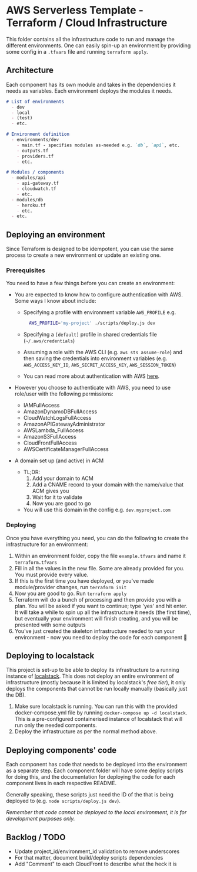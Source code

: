 # AWS Serverless Template - Terraform / Cloud Infrastructure

This folder contains all the infrastructure code to run and manage the different environments. One can easily spin-up an environment by providing some config in a `.tfvars` file and running `terraform apply`.

## Architecture

Each component has its own module and takes in the dependencies it needs as variables. Each environment deploys the modules it needs.

```md
# List of environments
  - dev
  - local
  - (test)
  - etc.

# Environment definition
  - environments/dev
    - main.tf - specifies modules as-needed e.g. `db`, `api`, etc.
    - outputs.tf
    - providers.tf
    - etc.

# Modules / components
  - modules/api
    - api-gateway.tf
    - cloudwatch.tf
    - etc.
  - modules/db
    - heroku.tf
    - etc.
  - etc.
```


## Deploying an environment

Since Terraform is designed to be idempotent, you can use the same process to create a new environment or update an existing one.

### Prerequisites
You need to have a few things before you can create an environment:

  - You are expected to know how to configure authentication with AWS. Some ways I know about include:
    - Specifying a profile with environment variable `AWS_PROFILE` e.g.
      ```sh
        AWS_PROFILE='my-project' ./scripts/deploy.js dev
      ```
    - Specifying a `[default]` profile in shared credentials file (`~/.aws/credentials`)
    - Assuming a role with the AWS CLI (e.g. `aws sts assume-role`) and then saving the credentials into environment variables (e.g. `AWS_ACCESS_KEY_ID`, `AWS_SECRET_ACCESS_KEY`, `AWS_SESSION_TOKEN`)

    - You can read more about authentication with AWS [here](https://docs.aws.amazon.com/cli/latest/userguide/cli-chap-configure.html).

  - However you choose to authenticate with AWS, you need to use role/user with the following permissions:
    - IAMFullAccess
    - AmazonDynamoDBFullAccess
    - CloudWatchLogsFullAccess
    - AmazonAPIGatewayAdministrator
    - AWSLambda_FullAccess
    - AmazonS3FullAccess
    - CloudFrontFullAccess
    - AWSCertificateManagerFullAccess

  - A domain set up (and active) in ACM
    - TL;DR:
      1. Add your domain to ACM
      1. Add a CNAME record to your domain with the name/value that ACM gives you
      1. Wait for it to validate
      1. Now you are good to go
    - You will use this domain in the config e.g. `dev.myproject.com`

### Deploying

Once you have everything you need, you can do the following to create the infrastructure for an environment:

1. Within an environment folder, copy the file `example.tfvars` and name it `terraform.tfvars`
1. Fill in all the values in the new file. Some are already provided for you. You must provide every value.
1. If this is the first time you have deployed, or you've made module/provider changes, run `terraform init`
1. Now you are good to go. Run `terraform apply`
1. Terraform will do a bunch of processing and then provide you with a plan. You will be asked if you want to continue; type 'yes' and hit enter. It will take a while to spin up all the infrastructure it needs (the first time), but eventually your environment will finish creating, and you will be presented with some outputs
1. You've just created the skeleton infrastructure needed to run your environment - now you need to deploy the code for each component 🙂

## Deploying to localstack

This project is set-up to be able to deploy its infrastructure to a running instance of [localstack](https://github.com/localstack/localstack). This does not deploy an entire environment of infrastructure (mostly because it is limited by localstack's _free tier_), it only deploys the components that cannot be run locally manually (basically just the DB).

1. Make sure localstack is running. You can run this with the provided docker-compose.yml file by running `docker-compose up -d localstack`. This is a pre-configured containerised instance of localstack that will run only the needed components.
1. Deploy the infrastructure as per the normal method above.

## Deploying components' code

Each component has code that needs to be deployed into the environment as a separate step. Each component folder will have some deploy scripts for doing this, and the documentation for deploying the code for each component lives in each respective README.

Generally speaking, these scripts just need the ID of the that is being deployed to (e.g. `node scripts/deploy.js dev`).

_Remember that code cannot be deployed to the local environment, it is for development purposes only._

## Backlog / TODO

  - Update project_id/environment_id validation to remove underscores
  - For that matter, document build/deploy scripts dependencies
  - Add "Comment" to each CloudFront to describe what the heck it is